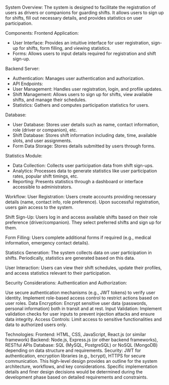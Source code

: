 System Overview:
The system is designed to facilitate the registration of users as drivers or companions for guarding shifts. 
It allows users to sign up for shifts, fill out necessary details, and provides statistics on user participation.

Components:
Frontend Application:
* User Interface: Provides an intuitive interface for user registration, sign-up for shifts, form filling, and viewing statistics.
* Forms: Allows users to input details required for registration and shift sign-up.

Backend Server:
* Authentication: Manages user authentication and authorization.
* API Endpoints:
* User Management: Handles user registration, login, and profile updates.
* Shift Management: Allows users to sign up for shifts, view available shifts, and manage their schedules.
* Statistics: Gathers and computes participation statistics for users.

Database:
* User Database: Stores user details such as name, contact information, role (driver or companion), etc.
* Shift Database: Stores shift information including date, time, available slots, and user assignments.
* Form Data Storage: Stores details submitted by users through forms.

Statistics Module:
* Data Collection: Collects user participation data from shift sign-ups.
* Analytics: Processes data to generate statistics like user participation rates, popular shift timings, etc.
* Reporting: Presents statistics through a dashboard or interface accessible to administrators.

Workflow:
User Registration:
  Users create accounts providing necessary details (name, contact info, role preference).
  Upon successful registration, users gain access to the system.
  
Shift Sign-Up:
  Users log in and access available shifts based on their role preference (driver/companion).
  They select preferred shifts and sign up for them.

Form Filling:
  Users complete additional forms if required (e.g., medical information, emergency contact details).

Statistics Generation:
  The system collects data on user participation in shifts.
  Periodically, statistics are generated based on this data.

User Interaction:
  Users can view their shift schedules, update their profiles, and access statistics relevant to their participation.

Security Considerations:
Authentication and Authorization:

Use secure authentication mechanisms (e.g., JWT tokens) to verify user identity.
Implement role-based access control to restrict actions based on user roles.
Data Encryption:
  Encrypt sensitive user data (passwords, personal information) both in transit and at rest.
Input Validation:
  Implement validation checks for user inputs to prevent injection attacks and ensure data integrity.
Access Controls:
  Limit access to sensitive functionalities and data to authorized users only.

Technologies:
  Frontend: HTML, CSS, JavaScript, React.js (or similar framework)
  Backend: Node.js, Express.js (or other backend frameworks), RESTful APIs
  Database: SQL (MySQL, PostgreSQL) or NoSQL (MongoDB) depending on data structure and requirements.
  Security: JWT for authentication, encryption libraries (e.g., bcrypt), HTTPS for secure communication.
  This high-level design provides an outline for the system architecture, workflows, and key considerations. 
  Specific implementation details and finer design decisions would be determined during the development phase based on detailed requirements and constraints.






